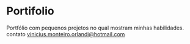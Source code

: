 # Portifolio
Portfólio com pequenos projetos no qual mostram minhas habilidades.
contato vinicius.monteiro.orlandi@hotmail.com
